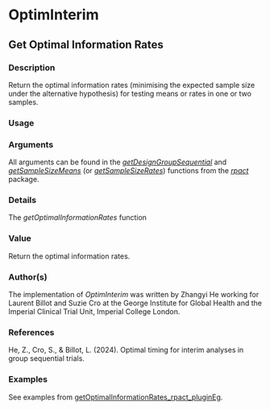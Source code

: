 # OptimInterim

## Get Optimal Information Rates
### Description 
Return the optimal information rates (minimising the expected sample size under the alternative hypothesis) for testing means or rates in one or two samples.

### Usage 


### Arguments 
All arguments can be found in the [_getDesignGroupSequential_](https://rdrr.io/cran/rpact/man/getDesignGroupSequential.html) and [_getSampleSizeMeans_](https://rdrr.io/cran/rpact/man/getSampleSizeMeans.html) (or [_getSampleSizeRates_](https://rdrr.io/cran/rpact/man/getSampleSizeRates.html)) functions from the [_rpact_](https://rdrr.io/cran/rpact) package.

### Details 
The _getOptimalInformationRates_ function

### Value 
Return the optimal information rates.

### Author(s)
The implementation of _OptimInterim_ was written by Zhangyi He working for Laurent Billot and Suzie Cro at the George Institute for Global Health and the Imperial Clinical Trial Unit, Imperial College London.

### References
He, Z., Cro, S., & Billot, L. (2024). Optimal timing for interim analyses in group sequential trials. 

### Examples
See examples from [getOptimalInformationRates_rpact_pluginEg](https://github.com/zhangyi-he/GSD_OptimInterim/blob/main/getOptimalInformationRates_rpact_pluginEg.R).
